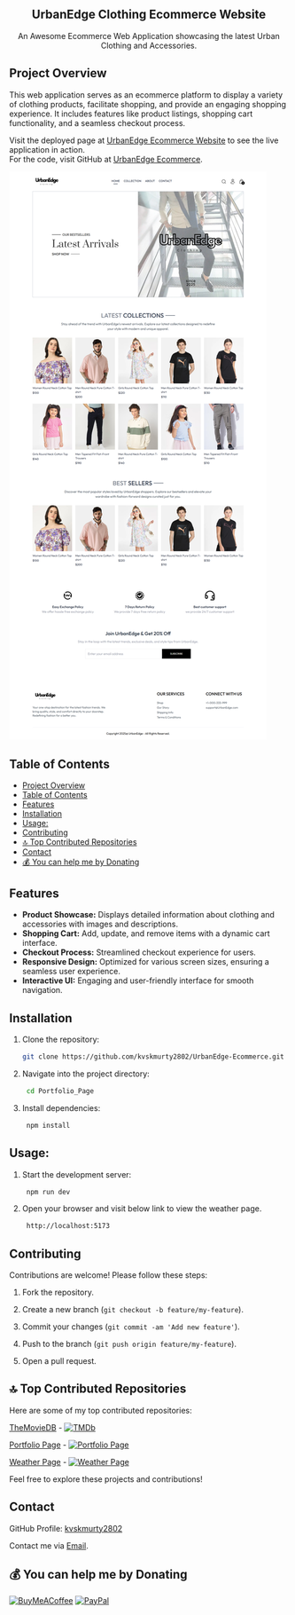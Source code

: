 <h2 align="center">UrbanEdge Clothing Ecommerce Website</h2>
<p align="center">
An Awesome Ecommerce Web Application showcasing the latest Urban Clothing and Accessories.
</p>

## Project Overview

This web application serves as an ecommerce platform to display a variety of clothing products, facilitate shopping, and provide an engaging shopping experience. It includes features like product listings, shopping cart functionality, and a seamless checkout process.

Visit the deployed page at [UrbanEdge Ecommerce Website](https://ecommerce-website-sand-ten.vercel.app/) to see the live application in action.  
For the code, visit GitHub at [UrbanEdge Ecommerce](https://github.com/kvskmurty2802/UrbanEdge-Ecommerce.git).

![Screenshot](Image.png)


## Table of Contents

- [Project Overview](#project-overview)
- [Table of Contents](#table-of-contents)
- [Features](#features)
- [Installation](#installation)
- [Usage:](#usage)
- [Contributing](#contributing)
- [🔝 Top Contributed Repositories](#-top-contributed-repositories)
- [Contact](#contact)
- [💰 You can help me by Donating](#-you-can-help-me-by-donating)

## Features

- **Product Showcase:** Displays detailed information about clothing and accessories with images and descriptions.
- **Shopping Cart:** Add, update, and remove items with a dynamic cart interface.
- **Checkout Process:** Streamlined checkout experience for users.
- **Responsive Design:** Optimized for various screen sizes, ensuring a seamless user experience.
- **Interactive UI:** Engaging and user-friendly interface for smooth navigation.

## Installation

1. Clone the repository:
   ```bash
   git clone https://github.com/kvskmurty2802/UrbanEdge-Ecommerce.git
2. Navigate into the project directory:
   ```bash
    cd Portfolio_Page
3. Install dependencies:
   ```bash
    npm install
## Usage:

1. Start the development server:
   ```bash
    npm run dev
2. Open your browser and visit below link to view the weather page.
   ```bash
    http://localhost:5173
## Contributing

Contributions are welcome! Please follow these steps:

1. Fork the repository.
   
2. Create a new branch (`git checkout -b feature/my-feature`).
   
3. Commit your changes (`git commit -am 'Add new feature'`).
   
4. Push to the branch (`git push origin feature/my-feature`).
   
5. Open a pull request.


## 🔝 Top Contributed Repositories

Here are some of my top contributed repositories:

[TheMovieDB](https://github.com/kvskmurty2802/TheMovieDB) - [![TMDb](https://img.shields.io/badge/TMDb-Movie%20database-blue)](https://themoviedb-wine.vercel.app/)

[Portfolio Page](https://github.com/kvskmurty2802/Portfolio_Page) - [![Portfolio Page](https://img.shields.io/badge/Portfolio%20Page-Portfolio%20page-red)](https://portfolio-page-nu-two.vercel.app/)

[Weather Page](https://github.com/kvskmurty2802/Weather_Page) - [![Weather Page](https://img.shields.io/badge/Weather%20Page-Weather%20application-green)](https://weather-page-eight.vercel.app/)


Feel free to explore these projects and contributions!

## Contact

GitHub Profile: [kvskmurty2802](http://github.com/kvskmurty2802/)

Contact me via [Email](mailto:krishnamurty2802@gmail.com).


## 💰 You can help me by Donating
[![BuyMeACoffee](https://img.shields.io/badge/Buy%20Me%20a%20Coffee-ffdd00?style=for-the-badge&logo=buy-me-a-coffee&logoColor=black)](https://buymeacoffee.com/kvskmurty2802) 
[![PayPal](https://img.shields.io/badge/PayPal-00457C?style=for-the-badge&logo=paypal&logoColor=white)](https://www.paypal.com/paypalme/kvskmurty2802/) 
